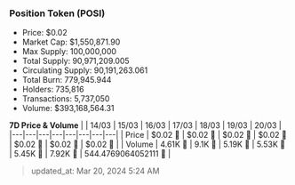
  ### Position Token (POSI)
  - Price: $0.02
  - Market Cap: $1,550,871.90
  - Max Supply: 100,000,000
  - Total Supply: 90,971,209.005
  - Circulating Supply: 90,191,263.061
  - Total Burn: 779,945.944
  - Holders: 735,816
  - Transactions: 5,737,050
  - Volume: $393,168,564.31

  **7D Price & Volume**
  | | 14&#x2F;03 | 15&#x2F;03 | 16&#x2F;03 | 17&#x2F;03 | 18&#x2F;03 | 19&#x2F;03 | 20&#x2F;03 |
  |---|---|---|---|---|---|---|---|
  | Price | $0.02 🔻 | $0.02 🚀 | $0.02 🔻 | $0.02 🔻 | $0.02 🔻 | $0.02 🔻 | $0.02 🔻 |
  | Volume | 4.61K 🔻 | 9.1K 🚀 | 5.19K 🔻 | 5.53K 🚀 | 5.45K 🔻 | 7.92K 🚀 | 544.4769064052111 🔻 |

  > updated_at: Mar 20, 2024 5:24 AM
